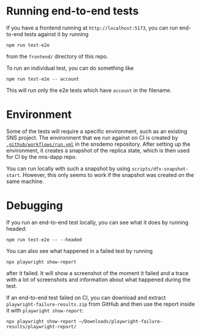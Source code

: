 # Running end-to-end tests

If you have a frontend running at `http://localhost:5173`, you can run
end-to-end tests against it by running
```
npm run test-e2e
```
from the `frontend/` directory of this repo.

To run an individual test, you can do something like
```
npm run test-e2e -- account
```
This will run only the e2e tests which have `account` in the filename.


# Environment

Some of the tests will require a specific environment, such as an existing SNS
project. The environment that we run against on CI is created by
[`.github/workflows/run.yml`](https://github.com/dfinity/snsdemo/blob/main/.github/workflows/run.yml)
in the snsdemo repository. After setting up the environment, it creates a
snapshot of the replica state, which is then used for CI by the nns-dapp repo.

You can run locally with such a snapshot by using `scripts/dfx-snapshot-start`.
However, this only seems to work if the snapshot was created on the same
machine.


# Debugging

If you run an end-to-end test locally, you can see what it does by running
headed:
```
npm run test-e2e -- --headed
```

You can also see what happened in a failed test by running
```
npx playwright show-report
```
after it failed. It will show a screenshot of the moment it failed and a trace
with a lot of screenshots and information about what happened during the test.

If an end-to-end test failed on CI, you can download and extract
`playwright-failure-results.zip` from GitHub and then use the report inside it
with `playwright show-report`:
```
npx playwright show-report ~/Downloads/playwright-failure-results/playwright-report/
```

